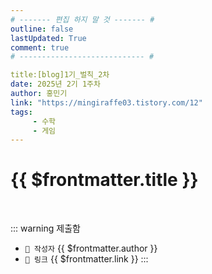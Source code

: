 ```yaml
---
# ------- 편집 하지 말 것 ------- #
outline: false
lastUpdated: True
comment: true
# ---------------------------- #

title:[blog]1기_벌칙_2차
date: 2025년 2기 1주차
author: 홍민기
link: "https://mingiraffe03.tistory.com/12"
tags: 
     - 수학
     - 게임
---
```


# {{ $frontmatter.title }}

<br>

<!-- 여기는 냅두기 -->
::: warning 제출함
 - `🥳 작성자` {{ $frontmatter.author }}
 - `🔗 링크` <a :href="$frontmatter.link" target="_blank" rel="noopener"> {{ $frontmatter.link }} </a>
::: 

<!-- 업데이트 사항 등 필요한 내용 아래부터 자유롭게 사용 -->
<!-- ::: info 업데이트 내역
- 2025-08-01 첫 게시  
- 2025-08-09: 이미지 추가  
- 2025-08-10: 오타 수정
::: -->